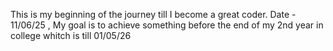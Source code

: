 This is my beginning of the journey till I become a great coder.
Date - 11/06/25 , 
My goal is to achieve something before the end of my 2nd year in college whitch is till 01/05/26
